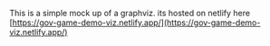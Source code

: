 This is a simple mock up of a graphviz. its hosted on netlify here [https://gov-game-demo-viz.netlify.app/](https://gov-game-demo-viz.netlify.app/)
